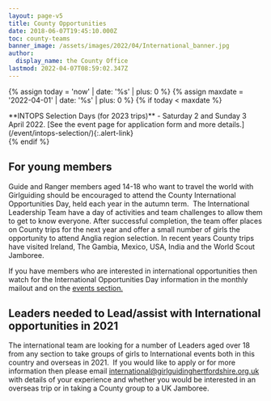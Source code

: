 ```yaml
---
layout: page-v5
title: County Opportunities
date: 2018-06-07T19:45:10.000Z
toc: county-teams
banner_image: /assets/images/2022/04/International_banner.jpg
author:
  display_name: the County Office
lastmod: 2022-04-07T08:59:02.347Z
---
```

{% assign today = 'now' | date: '%s' | plus: 0 %}
{% assign maxdate = '2022-04-01' | date: '%s' | plus: 0 %}
{% if today < maxdate %}
<div class="alert alert-info" markdown="1">
**INTOPS Selection Days (for 2023 trips)** - Saturday 2 and Sunday 3 April 2022. [See the event page for application form and more details.](/event/intops-selection/){:.alert-link}
</div>
{% endif %}

## For young members

Guide and Ranger members aged 14-18 who want to travel the world with Girlguiding should be encouraged to attend the County International Opportunities Day, held each year in the autumn term.  The International Leadership Team have a day of activities and team challenges to allow them to get to know everyone. After successful completion, the team offer places on County trips for the next year and offer a small number of girls the opportunity to attend Anglia region selection. In recent years County trips have visited Ireland, The Gambia, Mexico, USA, India and the World Scout Jamboree.

If you have members who are interested in international opportunities then watch for the International Opportunities Day information in the monthly mailout and on the [events section.](/events/)

## Leaders needed to Lead/assist with International opportunities in 2021

The international team are looking for a number of Leaders aged over 18 from any section to take groups of girls to International events both in this country and overseas in 2021.  If you would like to apply or for more information then please email <international@girlguidinghertfordshire.org.uk> with details of your experience and whether you would be interested in an overseas trip or in taking a County group to a UK Jamboree.
